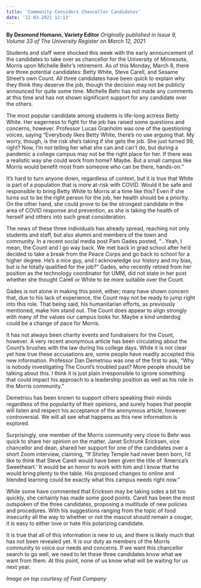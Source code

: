 ```yaml
---
title: 'Community Considers Chancellor Candidates'
date: '12-03-2021 12:13'
---
```


**By Desmond Homann, Variety Editor** _Originally published in Issue 9, Volume 33 of The University Register on March 12, 2021_

Students and staff were shocked this week with the early announcement of the candidates to take over as chancellor for the University of Minnesota, Morris upon Michelle Behr’s retirement. As of this Monday, March 8, there are three potential candidates: Betty White, Steve Carell, and Sesame Street’s own Count. All three candidates have been quick to explain why they think they deserve the job, though the decision may not be publicly announced for quite some time. Michelle Behr has not made any comments at this time and has not shown significant support for any candidate over the others.

The most popular candidate among students is life-long actress Betty White. Her eagerness to fight for the job has raised some questions and concerns, however. Professor Lucas Granholm was one of the questioning voices, saying “Everybody likes Betty White, there’s no use arguing that. My worry, though, is the risk she’s taking if she gets the job. She just turned 99, right? Now, I’m not telling her what she can and can’t do, but during a pandemic a college campus may not be the right place for her. If there was a realistic way she could work from home? Maybe. But a small campus like Morris would benefit most from someone who can be there, hands-on.”

It’s hard to turn anyone down, regardless of context, but it is true that White is part of a population that is more at-risk with COVID. Would it be safe and responsible to bring Betty White to Morris at a time like this? Even if she turns out to be the right person for the job, her health should be a priority. On the other hand, she could prove to be the strongest candidate in the area of COVID response and prevention, as she is taking the health of herself and others into such great consideration. 

The news of these three individuals has already spread, reaching not only students and staff, but also alumni and members of the town and community. In a recent social media post Pam Gades posted, “...Yeah, I mean, the Count and I go way back. We met back in grad school after he’d decided to take a break from the Peace Corps and go back to school for a higher degree. He’s a nice guy, and I acknowledge our history and my bias, but is he totally qualified for the job?” Gades, who recently retired from her position as the technology coordinator for UMM, did not state in her post whether she thought Carell or White to be more suitable over the Count.

Gades is not alone in making this point, either; many have shown concern that, due to his lack of experience, the Count may not be ready to jump right into this role. That being said, his humanitarian efforts, as previously mentioned, make him stand out. The Count does appear to align strongly with many of the values our campus looks for. Maybe a kind underdog could be a change of pace for Morris.

It has not always been charity events and fundraisers for the Count, however. A very recent anonymous article has been circulating about the Count’s brushes with the law during his college days. While it is not clear yet how true these accusations are, some people have readily accepted this new information. Professor Dan Demetriou was one of the first to ask, “Why is nobody investigating The Count’s troubled past? More people should be talking about this. I think it is just plain irresponsible to ignore something that could impact his approach to a leadership position as well as his role in the Morris community.”

Demetriou has been known to support others speaking their minds regardless of the popularity of their opinions, and surely hopes that people will listen and respect his acceptance of the anonymous article, however controversial. We will all see what happens as this new information is explored.

Surprisingly, one member of the Morris community very close to Behr was quick to share her opinion on the matter. Janet Schrunk Ericksen, vice chancellor and dean, shared her support for one of the candidates over a short Zoom interview, claiming, “If Shirley Temple had never been born, I’d like to think that Steve Carell would have been given the title of ‘America’s Sweetheart.’ It would be an honor to work with him and I know that he would bring plenty to the table. His proposed changes to online and blended learning could be exactly what this campus needs right now.”

While some have commented that Ericksen may be taking sides a bit too quickly, she certainly has made some good points. Carell has been the most outspoken of the three candidates, proposing a multitude of new policies and procedures. With his suggestions ranging from the topic of food insecurity all the way to whether or not the mascot should remain a cougar, it is easy to either love or hate this polarizing candidate.

It is true that all of this information is new to us, and there is likely much that has not been revealed yet. It is our duty as members of the Morris community to voice our needs and concerns. If we want this chancellor search to go well, we need to let these three candidates know what we want from them. At this point, none of us know what will be waiting for us next year.

_Image on top courtesy of Fast Company_